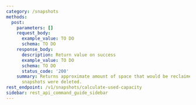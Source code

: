 ```yaml
---
category: /snapshots
methods:
  post:
    parameters: []
    request_body:
      example_value: TO DO
      schema: TO DO
    response_body:
      description: Return value on success
      example_value: TO DO
      schema: TO DO
      status_code: '200'
    summary: Returns approximate amount of space that would be reclaimed if all specified
      snapshots were deleted.
rest_endpoint: /v1/snapshots/calculate-used-capacity
sidebar: rest_api_command_guide_sidebar
---
```

